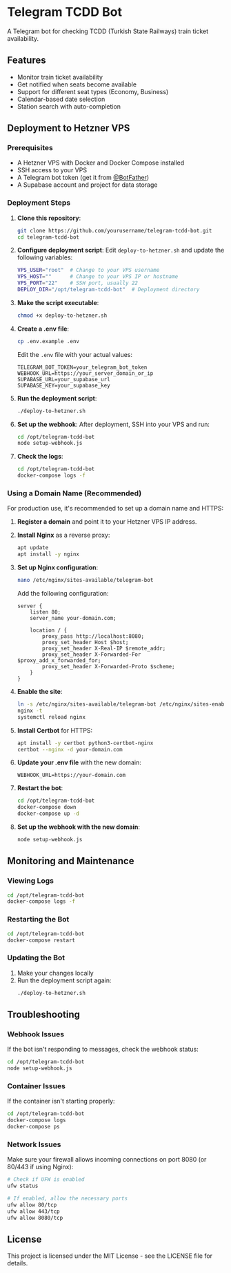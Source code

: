 # Telegram TCDD Bot

A Telegram bot for checking TCDD (Turkish State Railways) train ticket availability.

## Features

- Monitor train ticket availability
- Get notified when seats become available
- Support for different seat types (Economy, Business)
- Calendar-based date selection
- Station search with auto-completion

## Deployment to Hetzner VPS

### Prerequisites

- A Hetzner VPS with Docker and Docker Compose installed
- SSH access to your VPS
- A Telegram bot token (get it from [@BotFather](https://t.me/BotFather))
- A Supabase account and project for data storage

### Deployment Steps

1. **Clone this repository**:
   ```bash
   git clone https://github.com/yourusername/telegram-tcdd-bot.git
   cd telegram-tcdd-bot
   ```

2. **Configure deployment script**:
   Edit `deploy-to-hetzner.sh` and update the following variables:
   ```bash
   VPS_USER="root"  # Change to your VPS username
   VPS_HOST=""      # Change to your VPS IP or hostname
   VPS_PORT="22"    # SSH port, usually 22
   DEPLOY_DIR="/opt/telegram-tcdd-bot"  # Deployment directory
   ```

3. **Make the script executable**:
   ```bash
   chmod +x deploy-to-hetzner.sh
   ```

4. **Create a .env file**:
   ```bash
   cp .env.example .env
   ```
   Edit the `.env` file with your actual values:
   ```
   TELEGRAM_BOT_TOKEN=your_telegram_bot_token
   WEBHOOK_URL=https://your_server_domain_or_ip
   SUPABASE_URL=your_supabase_url
   SUPABASE_KEY=your_supabase_key
   ```

5. **Run the deployment script**:
   ```bash
   ./deploy-to-hetzner.sh
   ```

6. **Set up the webhook**:
   After deployment, SSH into your VPS and run:
   ```bash
   cd /opt/telegram-tcdd-bot
   node setup-webhook.js
   ```

7. **Check the logs**:
   ```bash
   cd /opt/telegram-tcdd-bot
   docker-compose logs -f
   ```

### Using a Domain Name (Recommended)

For production use, it's recommended to set up a domain name and HTTPS:

1. **Register a domain** and point it to your Hetzner VPS IP address.

2. **Install Nginx** as a reverse proxy:
   ```bash
   apt update
   apt install -y nginx
   ```

3. **Set up Nginx configuration**:
   ```bash
   nano /etc/nginx/sites-available/telegram-bot
   ```

   Add the following configuration:
   ```nginx
   server {
       listen 80;
       server_name your-domain.com;
       
       location / {
           proxy_pass http://localhost:8080;
           proxy_set_header Host $host;
           proxy_set_header X-Real-IP $remote_addr;
           proxy_set_header X-Forwarded-For $proxy_add_x_forwarded_for;
           proxy_set_header X-Forwarded-Proto $scheme;
       }
   }
   ```

4. **Enable the site**:
   ```bash
   ln -s /etc/nginx/sites-available/telegram-bot /etc/nginx/sites-enabled/
   nginx -t
   systemctl reload nginx
   ```

5. **Install Certbot** for HTTPS:
   ```bash
   apt install -y certbot python3-certbot-nginx
   certbot --nginx -d your-domain.com
   ```

6. **Update your .env file** with the new domain:
   ```
   WEBHOOK_URL=https://your-domain.com
   ```

7. **Restart the bot**:
   ```bash
   cd /opt/telegram-tcdd-bot
   docker-compose down
   docker-compose up -d
   ```

8. **Set up the webhook with the new domain**:
   ```bash
   node setup-webhook.js
   ```

## Monitoring and Maintenance

### Viewing Logs

```bash
cd /opt/telegram-tcdd-bot
docker-compose logs -f
```

### Restarting the Bot

```bash
cd /opt/telegram-tcdd-bot
docker-compose restart
```

### Updating the Bot

1. Make your changes locally
2. Run the deployment script again:
   ```bash
   ./deploy-to-hetzner.sh
   ```

## Troubleshooting

### Webhook Issues

If the bot isn't responding to messages, check the webhook status:

```bash
cd /opt/telegram-tcdd-bot
node setup-webhook.js
```

### Container Issues

If the container isn't starting properly:

```bash
cd /opt/telegram-tcdd-bot
docker-compose logs
docker-compose ps
```

### Network Issues

Make sure your firewall allows incoming connections on port 8080 (or 80/443 if using Nginx):

```bash
# Check if UFW is enabled
ufw status

# If enabled, allow the necessary ports
ufw allow 80/tcp
ufw allow 443/tcp
ufw allow 8080/tcp
```

## License

This project is licensed under the MIT License - see the LICENSE file for details.
